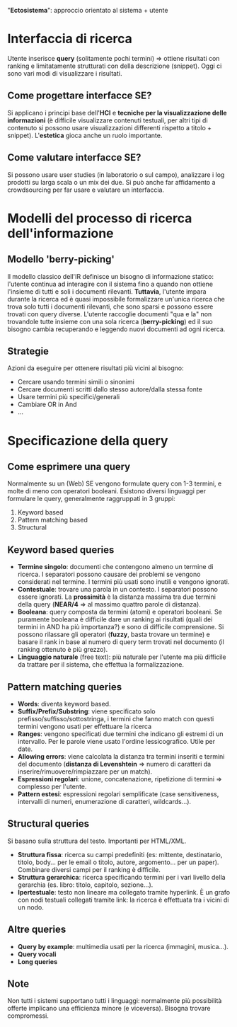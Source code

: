 "**Ectosistema**": approccio orientato al sistema + utente

# Interfaccia di ricerca
Utente inserisce **query** (solitamente pochi termini) $\Rightarrow$ ottiene risultati con ranking e limitatamente strutturati con della descrizione (snippet). Oggi ci sono vari modi di visualizzare i risultati.

## Come progettare interfacce SE?
Si applicano i principi base dell'**HCI** e **tecniche per la visualizzazione delle informazioni** (è difficile visualizzare contenuti testuali, per altri tipi di contenuto si possono usare visualizzazioni differenti rispetto a titolo + snippet). L'**estetica** gioca anche un ruolo importante.

## Come valutare interfacce SE?
Si possono usare user studies (in laboratorio o sul campo), analizzare i log prodotti su larga scala o un mix dei due.
Si può anche far affidamento a crowdsourcing per far usare e valutare un interfaccia.

# Modelli del processo di ricerca dell'informazione

## Modello 'berry-picking'
Il modello classico dell'IR definisce un bisogno di informazione statico: l'utente continua ad interagire con il sistema fino a quando non ottiene l'insieme di tutti e soli i documenti rilevanti.
**Tuttavia**, l'utente impara durante la ricerca ed è quasi impossibile formalizzare un'unica ricerca che trova solo tutti i documenti rilevanti, che sono sparsi e possono essere trovati con query diverse.
L'utente raccoglie documenti "qua e la" non trovandole tutte insieme con una sola ricerca (**berry-picking**) ed il suo bisogno cambia recuperando e leggendo nuovi documenti ad ogni ricerca.

## Strategie
Azioni da eseguire per ottenere risultati più vicini al bisogno:
- Cercare usando termini simili o sinonimi
- Cercare documenti scritti dallo stesso autore/dalla stessa fonte
- Usare termini più specifici/generali
- Cambiare OR in And
- ...

# Specificazione della query

## Come esprimere una query
Normalmente su un (Web) SE vengono formulate query con 1-3 termini, e molte di meno con operatori booleani. Esistono diversi linguaggi per formulare le query, generalmente raggruppati in 3 gruppi:

1.  Keyword based
2. Pattern matching based
3. Structural 

## Keyword based queries
- **Termine singolo**: documenti che contengono almeno un termine di ricerca. I separatori possono causare dei problemi se vengono considerati nel termine. I termini più usati sono inutili e vengono ignorati.
- **Contestuale**: trovare una parola in un contesto. I separatori possono essere ignorati. La **prossimità** è la distanza massima tra due termini della query (**NEAR/4** $\Rightarrow$ al massimo quattro parole di distanza).
- **Booleana**: query composta da termini (atomi) e operatori booleani. Se puramente booleana è difficile dare un ranking ai risultati (quali dei termini in AND ha più importanza?) e sono di difficile comprensione. Si possono rilassare gli operatori (**fuzzy**, basta trovare un termine) e basare il rank in base al numero di query term trovati nel documento (il ranking ottenuto è più grezzo).
- **Linguaggio naturale** (free text): più naturale per l'utente ma più difficile da trattare per il sistema, che effettua la formalizzazione.

## Pattern matching queries
- **Words**: diventa keyword based.
- **Suffix/Prefix/Substring**: viene specificato solo prefisso/suffisso/sottostringa, i termini che fanno match con questi termini vengono usati per effettuare la ricerca
- **Ranges**: vengono specificati due termini che indicano gli estremi di un intervallo. Per le parole viene usato l'ordine lessicografico. Utile per date.
- **Allowing errors**: viene calcolata la distanza tra termini inseriti e termini del documento (**distanza di Levenshtein** $\Rightarrow$ numero di caratteri da inserire/rimuovere/rimpiazzare per un match).
- **Espressioni regolari**: unione, concatenazione, ripetizione di termini $\Rightarrow$ complesso per l'utente.
- **Pattern estesi**: espressioni regolari semplificate (case sensitiveness, intervalli di numeri, enumerazione di caratteri, wildcards...).

## Structural queries
Si basano sulla struttura del testo. Importanti per HTML/XML.
- **Struttura fissa**: ricerca su campi predefiniti (es: mittente, destinatario, titolo, body... per le email o titolo, autore, argomento... per un paper). Combinare diversi campi per il ranking è difficile.
- **Struttura gerarchica**: ricerca specificando termini per i vari livello della gerarchia (es. libro: titolo, capitolo, sezione...).
- **Ipertestuale**: testo non lineare ma collegato tramite hyperlink. È un grafo con nodi testuali collegati tramite link: la ricerca è effettuata tra i vicini di un nodo.

## Altre queries
- **Query by example**: multimedia usati per la ricerca (immagini, musica...).
- **Query vocali**
- **Long queries**

## Note
Non tutti i sistemi supportano tutti i linguaggi: normalmente più possibilità offerte implicano una efficienza minore (e viceversa). Bisogna trovare compromessi.